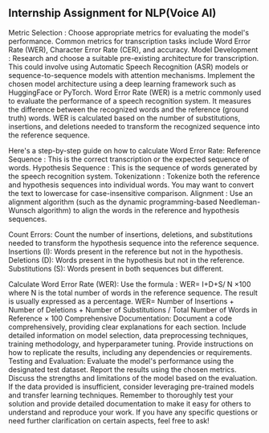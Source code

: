 ## Internship Assignment for NLP(Voice AI)

Metric Selection :
Choose appropriate metrics for evaluating the model's performance. Common metrics for transcription tasks include Word Error Rate (WER), Character Error Rate (CER), and accuracy.
Model Development :
Research and choose a suitable pre-existing architecture for transcription. This could involve using Automatic Speech Recognition (ASR) models or sequence-to-sequence models with attention mechanisms.
Implement the chosen model architecture using a deep learning framework such as HuggingFace or PyTorch.
Word Error Rate (WER) is a metric commonly used to evaluate the performance of a speech recognition system. It measures the difference between the recognized words and the reference (ground truth) words. WER is calculated based on the number of substitutions, insertions, and deletions needed to transform the recognized sequence into the reference sequence.

Here's a step-by-step guide on how to calculate Word Error Rate:
Reference Sequence : This is the correct transcription or the expected sequence of words.
Hypothesis Sequence : This is the sequence of words generated by the speech recognition system.
Tokenizationn : Tokenize both the reference and hypothesis sequences into individual words. You may want to convert the text to lowercase for case-insensitive comparison.
Alignment : Use an alignment algorithm (such as the dynamic programming-based Needleman-Wunsch algorithm) to align the words in the reference and hypothesis sequences.

Count Errors:
Count the number of insertions, deletions, and substitutions needed to transform the hypothesis sequence into the reference sequence.
Insertions (I): Words present in the reference but not in the hypothesis.
Deletions (D): Words present in the hypothesis but not in the reference.
Substitutions (S): Words present in both sequences but different.

Calculate Word Error Rate (WER):
Use the formula :  WER= I+D+S/ N ×100
where N is the total number of words in the reference sequence.
The result is usually expressed as a percentage.
WER= Number of Insertions + Number of Deletions + Number of Substitutions / Total Number of Words in Reference × 100
Comprehensive Documentation:
Document a code comprehensively, providing clear explanations for each section. Include detailed information on model selection, data preprocessing techniques, training methodology, and hyperparameter tuning. Provide instructions on how to replicate the results, including any dependencies or requirements.
Testing and Evaluation:
Evaluate the model's performance using the designated test dataset. Report the results using the chosen metrics. Discuss the strengths and limitations of the model based on the evaluation.
If the data provided is insufficient, consider leveraging pre-trained models and transfer learning techniques. Remember to thoroughly test your solution and provide detailed documentation to make it easy for others to understand and reproduce your work. If you have any specific questions or need further clarification on certain aspects, feel free to ask!
